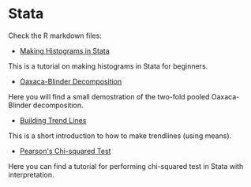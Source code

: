 # Stata

Check the R markdown files:

* [Making Histograms in Stata](https://github.com/Kolpashnikova/Stata/blob/master/test.Rmd)

This is a tutorial on making histograms in Stata for beginners. 

* [Oaxaca-Blinder Decomposition](https://github.com/Kolpashnikova/Stata/blob/master/oaxaca.md)

Here you will find a small demostration of the two-fold pooled Oaxaca-Blinder decomposition.

* [Building Trend Lines](https://github.com/Kolpashnikova/Stata/blob/master/Trends.md)

This is a short introduction to how to make trendlines (using means).

* [Pearson's Chi-squared Test](https://github.com/Kolpashnikova/Stata/blob/master/chi.md)

Here you can find a tutorial for performing chi-squared test in Stata with interpretation.